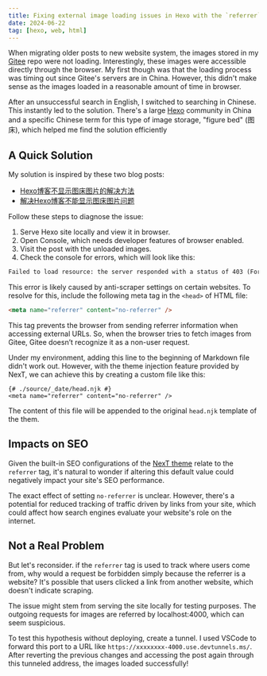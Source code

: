 ```yaml
---
title: Fixing external image loading issues in Hexo with the `referrer` tag
date: 2024-06-22
tag: [hexo, web, html]
---
```


When migrating older posts to new website system, the images stored in my
[Gitee](https://gitee.com) repo were not loading. Interestingly, these images
were accessible directly through the browser. My first though was that the
loading process was timing out since Gitee's servers are in China. However, this
didn't make sense as the images loaded in a reasonable amount of time in
browser.

After an unsuccessful search in English, I switched to searching in Chinese.
This instantly led to the solution. There's a large [Hexo](https://hexo.io)
community in China and a specific Chinese term for this type of image storage,
"figure bed" (图床), which helped me find the solution efficiently

## A Quick Solution

My solution is inspired by these two blog posts:

- [Hexo博客不显示图床图片的解决方法](https://vgtiger.com/2021/05/20/Hexo博客不显示图床图片的解决方法/)
- [解决Hexo博客不能显示图床图片问题](https://hj24.life/posts/解决hexo博客不能显示图床图片问题/)

Follow these steps to diagnose the issue:

1. Serve Hexo site locally and view it in browser.
2. Open Console, which needs developer features of browser enabled.
3. Visit the post with the unloaded images.
4. Check the console for errors, which will look like this:

```txt
Failed to load resource: the server responded with a status of 403 (Forbidden)
```

This error is likely caused by anti-scraper settings on certain websites. To
resolve for this, include the following meta tag in the `<head>` of HTML file:

```html
<meta name="referrer" content="no-referrer" />
```

This tag prevents the browser from sending referrer information when accessing
external URLs. So, when the browser tries to fetch images from Gitee, Gitee
doesn’t recognize it as a non-user request.

Under my environment, adding this line to the beginning of Markdown file didn't
work out. However, with the theme injection feature provided by NexT, we can
achieve this by creating a custom file like this:

```njk
{# ./source/_date/head.njk #}
<meta name="referrer" content="no-referrer" />
```

The content of this file will be appended to the original `head.njk` template of
the them.

## Impacts on SEO

Given the built-in SEO configurations of the
[NexT theme](https://theme-next.js.org) relate to the `referrer` tag, it's
natural to wonder if altering this default value could negatively impact your
site's SEO performance.

The exact effect of setting `no-referrer` is unclear. However, there's a
potential for reduced tracking of traffic driven by links from your site, which
could affect how search engines evaluate your website's role on the internet.

## Not a Real Problem

But let's reconsider. if the `referrer` tag is used to track where users come
from, why would a request be forbidden simply because the referrer is a website?
It's possible that users clicked a link from another website, which doesn't
indicate scraping.

The issue might stem from serving the site locally for testing purposes. The
outgoing requests for images are referred by localhost:4000, which can seem
suspicious.

To test this hypothesis without deploying, create a tunnel. I used VSCode to
forward this port to a URL like `https://xxxxxxxx-4000.use.devtunnels.ms/`.
After reverting the previous changes and accessing the post again through this
tunneled address, the images loaded successfully!
